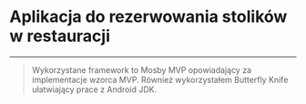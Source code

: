 # Aplikacja do rezerwowania stolików w restauracji

----
>Wykorzystane framework to Mosby MVP opowiadający za implementacje wzorca MVP.
>Również wykorzystałem Butterfly Knife ułatwiający prace z Android JDK.
